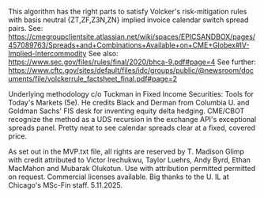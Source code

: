 This algorithm has the right parts to satisfy Volcker's risk-mitigation rules with basis neutral {ZT,ZF,Z3N,ZN} implied invoice calendar switch spread pairs.
See: https://cmegroupclientsite.atlassian.net/wiki/spaces/EPICSANDBOX/pages/457089763/Spreads+and+Combinations+Available+on+CME+Globex#IV-Implied-Intercommodity
See also: https://www.sec.gov/files/rules/final/2020/bhca-9.pdf#page=4
See further: https://www.cftc.gov/sites/default/files/idc/groups/public/@newsroom/documents/file/volckerrule_factsheet_final.pdf#page=2

Underlying methodology c/o Tuckman in Fixed Income Securities: Tools for Today's Markets (5e). He credits Black and Derman from Columbia U. and Goldman Sachs' FIS desk for inventing equity delta hedging. 
CME/CBOT recognize the method as a UDS recursion in the exchange API's exceptional spreads panel. Pretty neat to see calendar spreads clear at a fixed, covered price.

As set out in the MVP.txt file, all rights are reserved by T. Madison Glimp with credit attributed to Victor Irechukwu, Taylor Luehrs, Andy Byrd, Ethan MacMahon and Mubarak Olukotun.
Use with attribution permitted permitted on request. Commercial licenses available.
Big thanks to the U. IL at Chicago's MSc-Fin staff.
5.11.2025.
